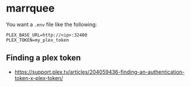 # marrquee

You want a `.env` file like the following:

```
PLEX_BASE_URL=http://<ip>:32400
PLEX_TOKEN=my_plex_token
```

## Finding a plex token

* https://support.plex.tv/articles/204059436-finding-an-authentication-token-x-plex-token/
